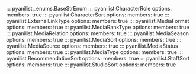::: pyanilist._enums.BaseStrEnum
::: pyanilist.CharacterRole
    options:
        members: true
::: pyanilist.CharacterSort
    options:
        members: true
::: pyanilist.ExternalLinkType
    options:
        members: true
::: pyanilist.MediaFormat
    options:
        members: true
::: pyanilist.MediaRankType
    options:
        members: true
::: pyanilist.MediaRelation
    options:
        members: true
::: pyanilist.MediaSeason
    options:
        members: true
::: pyanilist.MediaSort
    options:
        members: true
::: pyanilist.MediaSource
    options:
        members: true
::: pyanilist.MediaStatus
    options:
        members: true
::: pyanilist.MediaType
    options:
        members: true
::: pyanilist.RecommendationSort
    options:
        members: true
::: pyanilist.StaffSort
    options:
        members: true
::: pyanilist.StudioSort
    options:
        members: true
